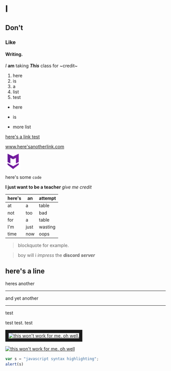 # I
## Don't
### Like
#### Writing.

*I* **am** taking ***This*** class for ~credit~
1. here
1. is
3. a
1. list
5. test

+ here
- is 
* more list

[here's a link test](google.com)

www.here'sanotherlink.com

![tes](https://github.com/adam-p/markdown-here/raw/master/src/common/images/icon48.png "I'm Using Their Example")

here's some `code`

<b> I just want to be a teacher </b> <i> give me credit </i>


 here's  | an  | attempt
 --- | --- | --- |
at | a | table |
not|too|bad
for|a|table
I'm|just|wasting
time|now|oops

> blockquote for example.

> boy will i *impress* the **discord** ***server***

here's a line
---

heres another 
***

and yet another
___

test

test test.
test

<a href="https://www.youtube.com/watch?v=V5msaglDU4Q&ab_channel=EqualVisionRecords
" target="_blank"><img src="http://img.youtube.com/vi/V5msaglDU4Q&ab_channel=EqualVisionRecords.jpg" 
alt="this won't work for me. oh well." width="240" height="180" border="10" /></a>

[![this won't work for me. oh well](http://img.youtube.com/vi/V5msaglDU4Q&ab/0.jpg)](https://www.youtube.com/watch?v=V5msaglDU4Q&ab_channel=EqualVisionRecords)


```javascript
var s = "javascript syntax highlighting";
alert(s)
```
